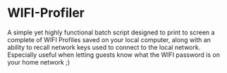 # WIFI-Profiler
A simple yet highly functional batch script designed to print to screen a complete of WIFI Profiles saved on your local computer, along with an ability to recall network keys used to connect to the local network. Especially useful when letting guests know what the WIFI password is on your home network ;)
